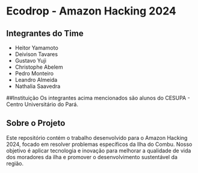 # Ecodrop - Amazon Hacking 2024

## Integrantes do Time

- Heitor Yamamoto
- Deivison Tavares
- Gustavo Yuji
- Christophe Abelem
- Pedro Monteiro
- Leandro Almeida
- Nathalia Saavedra

##Instituição
Os integrantes acima mencionados são alunos do CESUPA - Centro Universitário do Pará.

## Sobre o Projeto

Este repositório contém o trabalho desenvolvido para o Amazon Hacking 2024, focado em resolver problemas específicos da Ilha do Combu. Nosso objetivo é aplicar tecnologia e inovação para melhorar a qualidade de vida dos moradores da ilha e promover o desenvolvimento sustentável da região.


